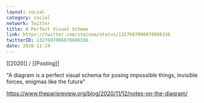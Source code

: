 ```yaml
---
layout: social
category: social
network: Twitter
title: A Perfect Visual Schema
link: https://twitter.com/steinea/status/1327697096078606336
twitterID: 1327697096078606336
date: 2020-11-14
---
```


[[2020]] / [[Posting]]

"A diagram is a perfect visual schema for posing impossible things, invisible forces, enigmas like the future"

<https://www.theparisreview.org/blog/2020/11/12/notes-on-the-diagram/>
